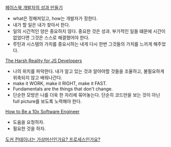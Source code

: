 [페이스북 개발자의 성과 만들기](https://blog.shiren.dev/2022-03-07/?fbclid=IwAR3t8T8rdcJWMVKktMUPmOkyZB3CAQqqTUqZiwPx8j-G1rLmW5vFcmhFKzY)
- what은 정해져있고, how는 개발자가 정한다.
- 내가 할 일은 내가 찾아서 한다.
- 일의 시간적인 양은 중요하지 않다. 중요한 것은 성과. 부가적인 일들 떄문에 시간이 없었다면 그것은 스스로 해결했어야 한다.
- 루틴과 시스템의 가치를 중요시하는 내게 다시 한번 그것들의 가치를 느끼게 해주었다.

[The Harsh Reality for JS Developers](https://dev.to/dragosnedelcu/the-harsh-reality-for-js-developers-master-the-fundamentals-or-you-will-be-just-a-coder-21ke)
- 나의 위치를 파악한다. 내가 알고 있는 것과 알아야할 것들을 조율하고, 불필요하게 위축되지 않고 배워나간다.
- make it WORK, make it RIGHT, make it FAST.
- Fundamentals are the things that don't change.
- 단순한 모방은 나를 더욱 한 자리에 묶어놓는다. 단순히 코드만을 보는 것이 아닌 full picture를 보도록 노력해야 한다.

[How to Be a 10x Software Engineer](https://medium.com/@_michaellin/how-to-be-a-10x-engineer-fdac2a5a1bd5)
- 도움을 요청하자.
- 필요한 것을 하자.

[도커 컨테이너는 가상머신인가요? 프로세스인가요?](https://www.44bits.io/ko/post/is-docker-container-a-virtual-machine-or-a-process)
